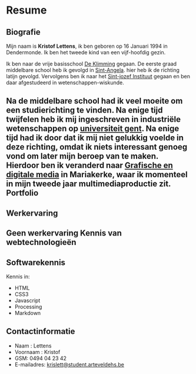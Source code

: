 Resume
======
Biografie
--------
Mijn naam is **Kristof Lettens**, ik ben geboren op 16 Januari 1994 in Dendermonde.
Ik ben het tweede kind van een vijf-hoofdig gezin.

Ik ben naar de vrije basisschool [ De Klimming](www.klimming.be) gegaan.
De eerste graad middelbare school heb ik gevolgd in [Sint-Angela](http://www.sint-angela-ternat.be/). hier heb ik de richting latijn gevolgd. 
Vervolgens ben ik naar het [Sint-jozef Instituut](http://www.sint-jozef-ternat.be/) gegaan en ben daar afgestudeerd in wetenschappen-wiskunde.

Na de middelbare school had ik veel moeite om een studierichting te vinden. Na enige tijd twijfelen heb ik mij ingeschreven in industriële wetenschappen op [universiteit gent](www.ugent.be). Na enige tijd had ik door dat ik mij niet gelukkig voelde in deze richting, omdat ik niets interessant genoeg vond om later mijn beroep van te maken. Hierdoor ben ik veranderd naar [Grafische en digitale media](https://www.arteveldehogeschool.be/bachelor-de-grafische-en-digitale-media) in Mariakerke, waar ik momenteel in mijn tweede jaar multimediaproductie zit.
Portfolio
---------
Werkervaring
-----------
Geen werkervaring
Kennis van webtechnologieën
--------------------------
Softwarekennis
-------------
Kennis in:  
* HTML
* CSS3  
* Javascript  
* Processing
* Markdown

Contactinformatie
-----------------
* Naam : Lettens
* Voornaam : Kristof
* GSM: 0494 04 23 42
* E-mailadres: krislett@student.arteveldehs.be